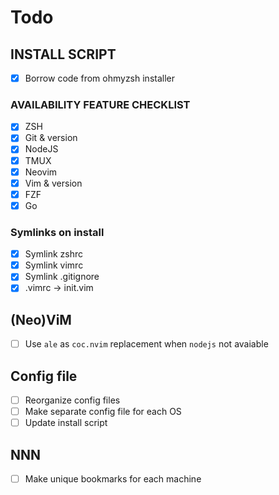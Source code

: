 # Todo

## INSTALL SCRIPT
- [x] Borrow code from ohmyzsh installer

### AVAILABILITY FEATURE CHECKLIST
- [x] ZSH
- [x] Git & version
- [x] NodeJS
- [x] TMUX
- [x] Neovim
- [x] Vim & version
- [x] FZF
- [x] Go

### Symlinks on install
- [x] Symlink zshrc
- [x] Symlink vimrc
- [x] Symlink .gitignore
- [x] .vimrc -> init.vim

## (Neo)ViM
- [ ] Use `ale` as `coc.nvim` replacement when `nodejs` not avaiable

## Config file
- [ ] Reorganize config files
- [ ] Make separate config file for each OS
- [ ] Update install script

## NNN
- [ ] Make unique bookmarks for each machine
